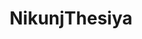 ---
title: NikunjThesiya
github: https://github.com/NikunjThesiya
mode: dark
transition: 1s
score: 82.7
archetype:
- Cool Banner
- Innovative
- Project Showcase
- Badges | Tags | Icons
- Editor’s Choice
---